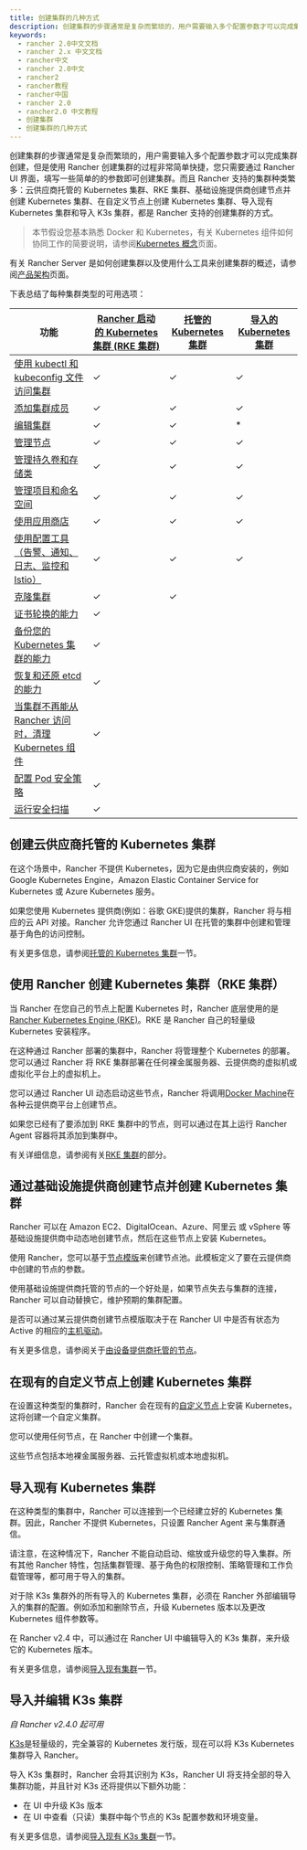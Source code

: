 ```yaml
---
title: 创建集群的几种方式
description: 创建集群的步骤通常是复杂而繁琐的，用户需要输入多个配置参数才可以完成集群创建。Rancher 创建集群的过程则非常简单快捷，您只需要通过 Rancher UI 界面，填写一些简单的的参数即可创建集群。而且 Rancher 支持的集群种类繁多，包括云供应商托管的 Kubernetes 集群、RKE 集群、基础设施提供商创建节点并创建 Kubernetes 集群、在自定义节点上创建 Kubernetes 集群、导入现有 Kubernetes 集群和导入 K3s 集群。
keywords:
  - rancher 2.0中文文档
  - rancher 2.x 中文文档
  - rancher中文
  - rancher 2.0中文
  - rancher2
  - rancher教程
  - rancher中国
  - rancher 2.0
  - rancher2.0 中文教程
  - 创建集群
  - 创建集群的几种方式
---
```


创建集群的步骤通常是复杂而繁琐的，用户需要输入多个配置参数才可以完成集群创建，但是使用 Rancher 创建集群的过程非常简单快捷，您只需要通过 Rancher UI 界面，填写一些简单的的参数即可创建集群。而且 Rancher 支持的集群种类繁多：云供应商托管的 Kubernetes 集群、RKE 集群、基础设施提供商创建节点并创建 Kubernetes 集群、在自定义节点上创建 Kubernetes 集群、导入现有 Kubernetes 集群和导入 K3s 集群，都是 Rancher 支持的创建集群的方式。

> 本节假设您基本熟悉 Docker 和 Kubernetes，有关 Kubernetes 组件如何协同工作的简要说明，请参阅[Kubernetes 概念](/docs/overview/concepts/_index)页面。

有关 Rancher Server 是如何创建集群以及使用什么工具来创建集群的概述，请参阅[产品架构](/docs/overview/architecture/_index)页面。

下表总结了每种集群类型的可用选项：

| 功能                                                                                                     | [Rancher 启动的 Kubernetes 集群 (RKE 集群)](/docs/cluster-provisioning/rke-clusters/_index) | [托管的 Kubernetes 集群](/docs/cluster-provisioning/hosted-kubernetes-clusters/_index) | [导入的 Kubernetes 集群](/docs/cluster-provisioning/imported-clusters/_index) |
| -------------------------------------------------------------------------------------------------------- | ------------------------------------------------------------------------------------------- | -------------------------------------------------------------------------------------- | ----------------------------------------------------------------------------- |
| [使用 kubectl 和 kubeconfig 文件访问集群](/docs/cluster-admin/cluster-access/kubectl/_index)             | ✓                                                                                           | ✓                                                                                      | ✓                                                                             |
| [添加集群成员](/docs/cluster-admin/cluster-access/cluster-members/_index)                                | ✓                                                                                           | ✓                                                                                      | ✓                                                                             |
| [编辑集群](/docs/cluster-admin/editing-clusters/_index)                                                  | ✓                                                                                           | ✓                                                                                      | \*                                                                            |
| [管理节点](/docs/cluster-admin/nodes/_index)                                                             | ✓                                                                                           | ✓                                                                                      | ✓                                                                             |
| [管理持久卷和存储类](/docs/cluster-admin/volumes-and-storage/_index)                                     | ✓                                                                                           | ✓                                                                                      | ✓                                                                             |
| [管理项目和命名空间](/docs/cluster-admin/projects-and-namespaces/_index)                                 | ✓                                                                                           | ✓                                                                                      | ✓                                                                             |
| [使用应用商店](/docs/catalog/_index)                                                                     | ✓                                                                                           | ✓                                                                                      | ✓                                                                             |
| [使用配置工具（告警、通知、日志、监控和 Istio）](#使用配置工具)                                          | ✓                                                                                           | ✓                                                                                      | ✓                                                                             |
| [克隆集群](/docs/cluster-admin/cloning-clusters/_index)                                                  | ✓                                                                                           | ✓                                                                                      |                                                                               |
| [证书轮换的能力](/docs/cluster-admin/certificate-rotation/_index)                                        | ✓                                                                                           |                                                                                        |                                                                               |
| [备份您的 Kubernetes 集群的能力](/docs/cluster-admin/backing-up-etcd/_index)                             | ✓                                                                                           |                                                                                        |                                                                               |
| [恢复和还原 etcd 的能力](/docs/cluster-admin/restoring-etcd/_index)                                      | ✓                                                                                           |                                                                                        |                                                                               |
| [当集群不再能从 Rancher 访问时，清理 Kubernetes 组件](/docs/cluster-admin/cleaning-cluster-nodes/_index) | ✓                                                                                           |                                                                                        |                                                                               |
| [配置 Pod 安全策略](/docs/cluster-admin/pod-security-policy/_index)                                      | ✓                                                                                           |                                                                                        |                                                                               |
| [运行安全扫描](/docs/security/security-scan/_index)                                                      | ✓                                                                                           |                                                                                        |                                                                               |

## 创建云供应商托管的 Kubernetes 集群

在这个场景中，Rancher 不提供 Kubernetes，因为它是由供应商安装的，例如 Google Kubernetes Engine，Amazon Elastic Container Service for Kubernetes 或 Azure Kubernetes 服务。

如果您使用 Kubernetes 提供商(例如：谷歌 GKE)提供的集群，Rancher 将与相应的云 API 对接。Rancher 允许您通过 Rancher UI 在托管的集群中创建和管理基于角色的访问控制。

有关更多信息，请参阅[托管的 Kubernetes 集群](/docs/cluster-provisioning/hosted-kubernetes-clusters/_index)一节。

## 使用 Rancher 创建 Kubernetes 集群（RKE 集群）

当 Rancher 在您自己的节点上配置 Kubernetes 时，Rancher 底层使用的是[Rancher Kubernetes Engine (RKE)](https://rancher.com/docs/rke/latest/en/)。RKE 是 Rancher 自己的轻量级 Kubernetes 安装程序。

在这种通过 Rancher 部署的集群中，Rancher 将管理整个 Kubernetes 的部署。您可以通过 Rancher 将 RKE 集群部署在任何裸金属服务器、云提供商的虚拟机或虚拟化平台上的虚拟机上。

您可以通过 Rancher UI 动态启动这些节点，Rancher 将调用[Docker Machine](https://docs.docker.com/machine/)在各种云提供商平台上创建节点。

如果您已经有了要添加到 RKE 集群中的节点，则可以通过在其上运行 Rancher Agent 容器将其添加到集群中。

有关详细信息，请参阅有关[RKE 集群](/docs/cluster-provisioning/rke-clusters/_index)的部分。

## 通过基础设施提供商创建节点并创建 Kubernetes 集群

Rancher 可以在 Amazon EC2、DigitalOcean、Azure、阿里云 或 vSphere 等基础设施提供商中动态地创建节点，然后在这些节点上安装 Kubernetes。

使用 Rancher，您可以基于[节点模版](/docs/cluster-provisioning/rke-clusters/node-pools/_index)来创建节点池。此模板定义了要在云提供商中创建的节点的参数。

使用基础设施提供商托管的节点的一个好处是，如果节点失去与集群的连接，Rancher 可以自动替换它，维护预期的集群配置。

是否可以通过某云提供商创建节点模版取决于在 Rancher UI 中是否有状态为 Active 的相应的[主机驱动](/docs/cluster-provisioning/rke-clusters/node-pools/_index)。

有关更多信息，请参阅关于[由设备提供商托管的节点](/docs/cluster-provisioning/rke-clusters/node-pools/_index)。

## 在现有的自定义节点上创建 Kubernetes 集群

在设置这种类型的集群时，Rancher 会在现有的[自定义节点](/docs/cluster-provisioning/rke-clusters/custom-nodes/_index)上安装 Kubernetes，这将创建一个自定义集群。

您可以使用任何节点，在 Rancher 中创建一个集群。

这些节点包括本地裸金属服务器、云托管虚拟机或本地虚拟机。

## 导入现有 Kubernetes 集群

在这种类型的集群中，Rancher 可以连接到一个已经建立好的 Kubernetes 集群。因此，Rancher 不提供 Kubernetes，只设置 Rancher Agent 来与集群通信。

请注意，在这种情况下，Rancher 不能自动启动、缩放或升级您的导入集群。所有其他 Rancher 特性，包括集群管理、基于角色的权限控制、策略管理和工作负载管理等，都可用于导入的集群。

对于除 K3s 集群外的所有导入的 Kubernetes 集群，必须在 Rancher 外部编辑导入的集群的配置。例如添加和删除节点，升级 Kubernetes 版本以及更改 Kubernetes 组件参数等。

在 Rancher v2.4 中，可以通过在 Rancher UI 中编辑导入的 K3s 集群，来升级它的 Kubernetes 版本。

有关更多信息，请参阅[导入现有集群](/docs/cluster-provisioning/imported-clusters/_index)一节。

## 导入并编辑 K3s 集群

_自 Rancher v2.4.0 起可用_

[K3s](https://rancher.com/docs/k3s/latest/en/)是轻量级的，完全兼容的 Kubernetes 发行版，现在可以将 K3s Kubernetes 集群导入 Rancher。

导入 K3s 集群时，Rancher 会将其识别为 K3s，Rancher UI 将支持全部的导入集群功能，并且针对 K3s 还将提供以下额外功能：

- 在 UI 中升级 K3s 版本
- 在 UI 中查看（只读）集群中每个节点的 K3s 配置参数和环境变量。

有关更多信息，请参阅[导入现有 K3s 集群](/docs/cluster-provisioning/imported-clusters/_index)一节。
